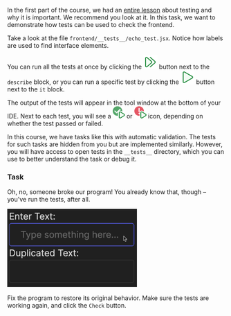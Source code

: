 In the first part of the course, we had an [entire lesson](course://Backend/TestingDebugging) about testing and why it is important.
We recommend you look at it. In this task, we want to demonstrate how tests can be used to check the frontend.

Take a look at the file `frontend/__tests__/echo_test.jsx`.
Notice how labels are used to find interface elements.

You can run all the tests at once by clicking the ![](images/runAll.svg) button next to the `describe` block, or
you can run a specific test by clicking the ![](images/run.svg) button next to the `it` block.

The output of the tests will appear in the tool window at the bottom of your IDE.
Next to each test, you will see a ![](images/runSuccess.svg) or ![](images/runError.svg) icon, depending on whether the test passed or failed.

In this course, we have tasks like this with automatic validation.
The tests for such tasks are hidden from you but are implemented similarly.
However, you will have access to open tests in the `__tests__` directory,
which you can use to better understand the task or debug it.

### Task
Oh, no, someone broke our program! You already know that, though – you've run the tests, after all.

<div style="text-align: center; width:60%; max-width: 300px;">
<img src="images/strange.gif">
</div>

Fix the program to restore its original behavior. Make sure the tests are working again, and click the `Check` button. 

<style>
img {
  display: inline !important;
}
</style>